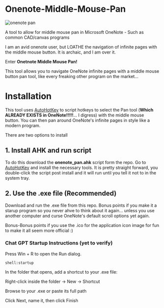 # Onenote-Middle-Mouse-Pan

![onenote pan](https://github.com/user-attachments/assets/829dc4ec-5d43-42cd-ad9c-4e2053b3469c)


A tool to allow for middle mouse pan in Microsoft OneNote - Such as common CAD/canvas programs

I am an avid onenote user, but LOATHE the navigation of infinite pages with the middle mouse button. It is archaic, and I am over it.

Enter **Onetnote Middle Mouse Pan!**

This tool allows you to navigate OneNote infinite pages with a middle mouse button pan tool, like every freaking other program on the market...

# Installation
This tool uses [AutoHotKey](https://autohotkey.com/) to script hotkeys to select the Pan tool (**Which ALREADY EXISTS in OneNote!!!!!**... I digress) with the middle mouse button. You can then pan around OneNote's infinite pages in style like a modern program.

There are two options to install

## 1. Install AHK and run script
To do this download the **onenote_pan.ahk** script form the repo. Go to [AutoHotKey](https://autohotkey.com/) and install the necessary tools. It is pretty straight forward, you double-click the script post install and it will run until you tell it not to in the system tray. 

## 2. Use the .exe file (Recommended)
Download and run the .exe file from this repo. Bonus points if you make it a starup program so you never ahve to think about it again... unless you use another computer and curse OneNote's default scroll options yet again.

Bonus-Bonus points if you use the .ico for the application icon image for fun to make it all seem more official :)

### Chat GPT Startup Instructions (yet to verify)

Press Win + R to open the Run dialog.

    shell:startup

In the folder that opens, add a shortcut to your .exe file:

Right-click inside the folder → New → Shortcut

Browse to your .exe or paste its full path

Click Next, name it, then click Finish

